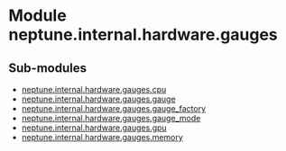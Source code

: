Module neptune.internal.hardware.gauges
=======================================

Sub-modules
-----------
* [neptune.internal.hardware.gauges.cpu](/api-reference/neptune.internal.hardware.gauges/neptune.internal.hardware.gauges.cpu.md)
* [neptune.internal.hardware.gauges.gauge](/api-reference/neptune.internal.hardware.gauges/neptune.internal.hardware.gauges.gauge.md)
* [neptune.internal.hardware.gauges.gauge_factory](/api-reference/neptune.internal.hardware.gauges/neptune.internal.hardware.gauges.gauge_factory.md)
* [neptune.internal.hardware.gauges.gauge_mode](/api-reference/neptune.internal.hardware.gauges/neptune.internal.hardware.gauges.gauge_mode.md)
* [neptune.internal.hardware.gauges.gpu](/api-reference/neptune.internal.hardware.gauges/neptune.internal.hardware.gauges.gpu.md)
* [neptune.internal.hardware.gauges.memory](/api-reference/neptune.internal.hardware.gauges/neptune.internal.hardware.gauges.memory.md)